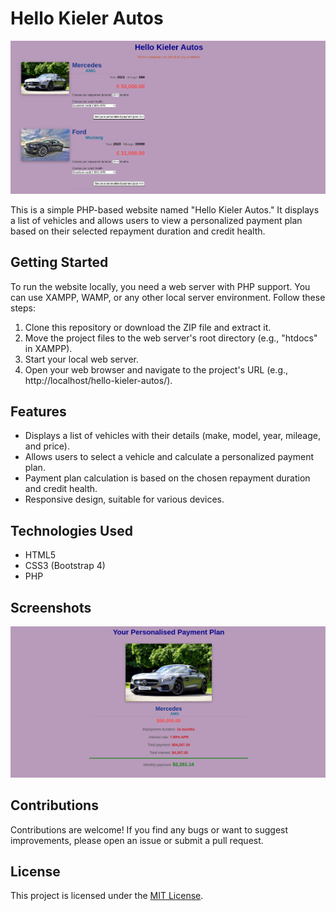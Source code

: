 # Hello Kieler Autos

![Hello Kieler Autos](1.png)

This is a simple PHP-based website named "Hello Kieler Autos." It displays a list of vehicles and allows users to view a personalized payment plan based on their selected repayment duration and credit health.

## Getting Started

To run the website locally, you need a web server with PHP support. You can use XAMPP, WAMP, or any other local server environment. Follow these steps:

1. Clone this repository or download the ZIP file and extract it.
2. Move the project files to the web server's root directory (e.g., "htdocs" in XAMPP).
3. Start your local web server.
4. Open your web browser and navigate to the project's URL (e.g., http://localhost/hello-kieler-autos/).

## Features

- Displays a list of vehicles with their details (make, model, year, mileage, and price).
- Allows users to select a vehicle and calculate a personalized payment plan.
- Payment plan calculation is based on the chosen repayment duration and credit health.
- Responsive design, suitable for various devices.

## Technologies Used

- HTML5
- CSS3 (Bootstrap 4)
- PHP

## Screenshots

![Screenshot 1](2.png)



## Contributions

Contributions are welcome! If you find any bugs or want to suggest improvements, please open an issue or submit a pull request.

## License

This project is licensed under the [MIT License](LICENSE).
